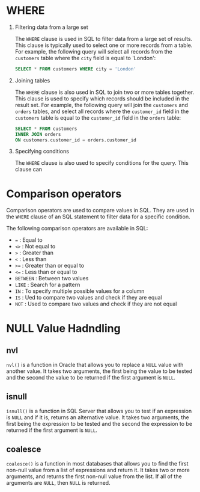 # WHERE

1. Filtering data from a large set

    The `WHERE` clause is used in SQL to filter data from a large set of results. This clause is typically used to select one or more records from a table. For example, the following query will select all records from the `customers` table where the `city` field is equal to 'London':

    ```sql
    SELECT * FROM customers WHERE city = 'London'
    ```

2. Joining tables

    The `WHERE` clause is also used in SQL to join two or more tables together. This clause is used to specify which records should be included in the result set. For example, the following query will join the `customers` and `orders` tables, and select all records where the `customer_id` field in the `customers` table is equal to the `customer_id` field in the `orders` table:

    ```sql
    SELECT * FROM customers
    INNER JOIN orders
    ON customers.customer_id = orders.customer_id
    ```

3. Specifying conditions

    The `WHERE` clause is also used to specify conditions for the query. This clause can

# Comparison operators

Comparison operators are used to compare values in SQL. They are used in the `WHERE` clause of an SQL statement to filter data for a specific condition.

The following comparison operators are available in SQL:

- `=` : Equal to
- `<>` : Not equal to
- `>` : Greater than
- `<` : Less than
- `>=` : Greater than or equal to
- `<=` : Less than or equal to
- `BETWEEN` : Between two values
- `LIKE` : Search for a pattern
- `IN` : To specify multiple possible values for a column
- `IS` : Ued to compare two values and check if they are equal
- `NOT` : Used to compare two values and check if they are not equal

# NULL Value Hadndling

## nvl

`nvl()` is a function in Oracle that allows you to replace a `NULL` value with another value. It takes two arguments, the first being the value to be tested and the second the value to be returned if the first argument is `NULL`.

## isnull

`isnull()` is a function in SQL Server that allows you to test if an expression is `NULL` and if it is, returns an alternative value. It takes two arguments, the first being the expression to be tested and the second the expression to be returned if the first argument is `NULL`.

## coalesce

`coalesce()` is a function in most databases that allows you to find the first non-null value from a list of expressions and return it. It takes two or more arguments, and returns the first non-null value from the list. If all of the arguments are `NULL`, then `NULL` is returned.
